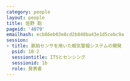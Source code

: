 ```yaml
---
category: people
layout: people
title: 佐野 聡
pageid: '4079'
emailhash: ecb86eb03e8cd2b848ba43e1d5cebc9a
session:
- title: 脈拍センサを用いた眠気警報システムの開発
  psid: 1B-2
  sessiontitle: ITSとセンシング
  sessionid: 1b
  role: 発表者
---
```

